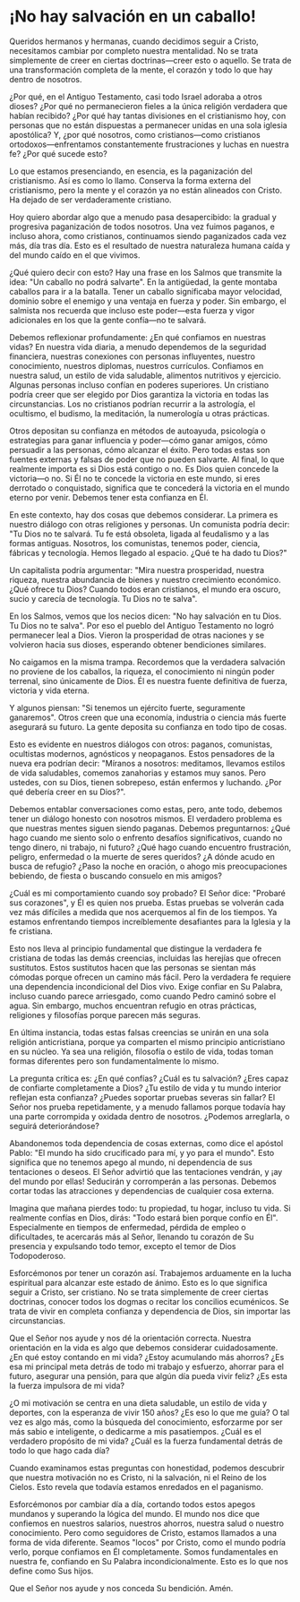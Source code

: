 # ¡No hay salvación en un caballo!  

Queridos hermanos y hermanas, cuando decidimos seguir a Cristo, necesitamos cambiar por completo nuestra mentalidad. No se trata simplemente de creer en ciertas doctrinas—creer esto o aquello. Se trata de una transformación completa de la mente, el corazón y todo lo que hay dentro de nosotros.  

¿Por qué, en el Antiguo Testamento, casi todo Israel adoraba a otros dioses? ¿Por qué no permanecieron fieles a la única religión verdadera que habían recibido? ¿Por qué hay tantas divisiones en el cristianismo hoy, con personas que no están dispuestas a permanecer unidas en una sola iglesia apostólica? Y, ¿por qué nosotros, como cristianos—como cristianos ortodoxos—enfrentamos constantemente frustraciones y luchas en nuestra fe? ¿Por qué sucede esto?  

Lo que estamos presenciando, en esencia, es la paganización del cristianismo. Así es como lo llamo. Conserva la forma externa del cristianismo, pero la mente y el corazón ya no están alineados con Cristo. Ha dejado de ser verdaderamente cristiano.  

Hoy quiero abordar algo que a menudo pasa desapercibido: la gradual y progresiva paganización de todos nosotros. Una vez fuimos paganos, e incluso ahora, como cristianos, continuamos siendo paganizados cada vez más, día tras día. Esto es el resultado de nuestra naturaleza humana caída y del mundo caído en el que vivimos.  

¿Qué quiero decir con esto? Hay una frase en los Salmos que transmite la idea: "Un caballo no podrá salvarte". En la antigüedad, la gente montaba caballos para ir a la batalla. Tener un caballo significaba mayor velocidad, dominio sobre el enemigo y una ventaja en fuerza y poder. Sin embargo, el salmista nos recuerda que incluso este poder—esta fuerza y vigor adicionales en los que la gente confía—no te salvará.  

Debemos reflexionar profundamente: ¿En qué confiamos en nuestras vidas? En nuestra vida diaria, a menudo dependemos de la seguridad financiera, nuestras conexiones con personas influyentes, nuestro conocimiento, nuestros diplomas, nuestros currículos. Confiamos en nuestra salud, un estilo de vida saludable, alimentos nutritivos y ejercicio. Algunas personas incluso confían en poderes superiores. Un cristiano podría creer que ser elegido por Dios garantiza la victoria en todas las circunstancias. Los no cristianos podrían recurrir a la astrología, el ocultismo, el budismo, la meditación, la numerología u otras prácticas.  

Otros depositan su confianza en métodos de autoayuda, psicología o estrategias para ganar influencia y poder—cómo ganar amigos, cómo persuadir a las personas, cómo alcanzar el éxito. Pero todas estas son fuentes externas y falsas de poder que no pueden salvarte. Al final, lo que realmente importa es si Dios está contigo o no. Es Dios quien concede la victoria—o no. Si Él no te concede la victoria en este mundo, si eres derrotado o conquistado, significa que te concederá la victoria en el mundo eterno por venir. Debemos tener esta confianza en Él.  

En este contexto, hay dos cosas que debemos considerar. La primera es nuestro diálogo con otras religiones y personas. Un comunista podría decir: "Tu Dios no te salvará. Tu fe está obsoleta, ligada al feudalismo y a las formas antiguas. Nosotros, los comunistas, tenemos poder, ciencia, fábricas y tecnología. Hemos llegado al espacio. ¿Qué te ha dado tu Dios?"  

Un capitalista podría argumentar: "Mira nuestra prosperidad, nuestra riqueza, nuestra abundancia de bienes y nuestro crecimiento económico. ¿Qué ofrece tu Dios? Cuando todos eran cristianos, el mundo era oscuro, sucio y carecía de tecnología. Tu Dios no te salva".  

En los Salmos, vemos que los necios dicen: "No hay salvación en tu Dios. Tu Dios no te salva". Por eso el pueblo del Antiguo Testamento no logró permanecer leal a Dios. Vieron la prosperidad de otras naciones y se volvieron hacia sus dioses, esperando obtener bendiciones similares.  

No caigamos en la misma trampa. Recordemos que la verdadera salvación no proviene de los caballos, la riqueza, el conocimiento ni ningún poder terrenal, sino únicamente de Dios. Él es nuestra fuente definitiva de fuerza, victoria y vida eterna.

Y algunos piensan: "Si tenemos un ejército fuerte, seguramente ganaremos". Otros creen que una economía, industria o ciencia más fuerte asegurará su futuro. La gente deposita su confianza en todo tipo de cosas.  

Esto es evidente en nuestros diálogos con otros: paganos, comunistas, ocultistas modernos, agnósticos y neopaganos. Estos pensadores de la nueva era podrían decir: "Míranos a nosotros: meditamos, llevamos estilos de vida saludables, comemos zanahorias y estamos muy sanos. Pero ustedes, con su Dios, tienen sobrepeso, están enfermos y luchando. ¿Por qué debería creer en su Dios?".  

Debemos entablar conversaciones como estas, pero, ante todo, debemos tener un diálogo honesto con nosotros mismos. El verdadero problema es que nuestras mentes siguen siendo paganas. Debemos preguntarnos: ¿Qué hago cuando me siento solo o enfrento desafíos significativos, cuando no tengo dinero, ni trabajo, ni futuro? ¿Qué hago cuando encuentro frustración, peligro, enfermedad o la muerte de seres queridos? ¿A dónde acudo en busca de refugio? ¿Paso la noche en oración, o ahogo mis preocupaciones bebiendo, de fiesta o buscando consuelo en mis amigos?  

¿Cuál es mi comportamiento cuando soy probado? El Señor dice: "Probaré sus corazones", y Él es quien nos prueba. Estas pruebas se volverán cada vez más difíciles a medida que nos acerquemos al fin de los tiempos. Ya estamos enfrentando tiempos increíblemente desafiantes para la Iglesia y la fe cristiana.  

Esto nos lleva al principio fundamental que distingue la verdadera fe cristiana de todas las demás creencias, incluidas las herejías que ofrecen sustitutos. Estos sustitutos hacen que las personas se sientan más cómodas porque ofrecen un camino más fácil. Pero la verdadera fe requiere una dependencia incondicional del Dios vivo. Exige confiar en Su Palabra, incluso cuando parece arriesgado, como cuando Pedro caminó sobre el agua. Sin embargo, muchos encuentran refugio en otras prácticas, religiones y filosofías porque parecen más seguras.  

En última instancia, todas estas falsas creencias se unirán en una sola religión anticristiana, porque ya comparten el mismo principio anticristiano en su núcleo. Ya sea una religión, filosofía o estilo de vida, todas toman formas diferentes pero son fundamentalmente lo mismo.  

La pregunta crítica es: ¿En qué confías? ¿Cuál es tu salvación? ¿Eres capaz de confiarte completamente a Dios? ¿Tu estilo de vida y tu mundo interior reflejan esta confianza? ¿Puedes soportar pruebas severas sin fallar? El Señor nos prueba repetidamente, y a menudo fallamos porque todavía hay una parte corrompida y oxidada dentro de nosotros. ¿Podemos arreglarla, o seguirá deteriorándose?  

Abandonemos toda dependencia de cosas externas, como dice el apóstol Pablo: "El mundo ha sido crucificado para mí, y yo para el mundo". Esto significa que no tenemos apego al mundo, ni dependencia de sus tentaciones o deseos. El Señor advirtió que las tentaciones vendrán, y ¡ay del mundo por ellas! Seducirán y corromperán a las personas. Debemos cortar todas las atracciones y dependencias de cualquier cosa externa.  

Imagina que mañana pierdes todo: tu propiedad, tu hogar, incluso tu vida. Si realmente confías en Dios, dirás: "Todo estará bien porque confío en Él". Especialmente en tiempos de enfermedad, pérdida de empleo o dificultades, te acercarás más al Señor, llenando tu corazón de Su presencia y expulsando todo temor, excepto el temor de Dios Todopoderoso.  

Esforcémonos por tener un corazón así. Trabajemos arduamente en la lucha espiritual para alcanzar este estado de ánimo. Esto es lo que significa seguir a Cristo, ser cristiano. No se trata simplemente de creer ciertas doctrinas, conocer todos los dogmas o recitar los concilios ecuménicos. Se trata de vivir en completa confianza y dependencia de Dios, sin importar las circunstancias.  

Que el Señor nos ayude y nos dé la orientación correcta. Nuestra orientación en la vida es algo que debemos considerar cuidadosamente. ¿En qué estoy contando en mi vida? ¿Estoy acumulando más ahorros? ¿Es esa mi principal meta detrás de todo mi trabajo y esfuerzo, ahorrar para el futuro, asegurar una pensión, para que algún día pueda vivir feliz? ¿Es esta la fuerza impulsora de mi vida?  

¿O mi motivación se centra en una dieta saludable, un estilo de vida y deportes, con la esperanza de vivir 150 años? ¿Es eso lo que me guía? O tal vez es algo más, como la búsqueda del conocimiento, esforzarme por ser más sabio e inteligente, o dedicarme a mis pasatiempos. ¿Cuál es el verdadero propósito de mi vida? ¿Cuál es la fuerza fundamental detrás de todo lo que hago cada día?  

Cuando examinamos estas preguntas con honestidad, podemos descubrir que nuestra motivación no es Cristo, ni la salvación, ni el Reino de los Cielos. Esto revela que todavía estamos enredados en el paganismo.  

Esforcémonos por cambiar día a día, cortando todos estos apegos mundanos y superando la lógica del mundo. El mundo nos dice que confiemos en nuestros salarios, nuestros ahorros, nuestra salud o nuestro conocimiento. Pero como seguidores de Cristo, estamos llamados a una forma de vida diferente. Seamos "locos" por Cristo, como el mundo podría verlo, porque confiamos en Él completamente. Somos fundamentales en nuestra fe, confiando en Su Palabra incondicionalmente. Esto es lo que nos define como Sus hijos.  

Que el Señor nos ayude y nos conceda Su bendición. Amén.

